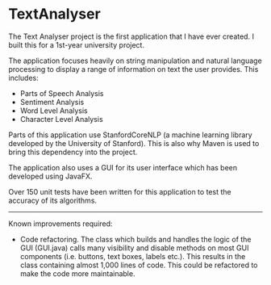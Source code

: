 # TextAnalyser

The Text Analyser project is the first application that I have ever created. I built this for a 1st-year university project.

The application focuses heavily on string manipulation and natural language processing to display a range of information on text the user provides. This includes:

- Parts of Speech Analysis
- Sentiment Analysis
- Word Level Analysis
- Character Level Analysis

Parts of this application use StanfordCoreNLP (a machine learning library developed by the University of Stanford). This is also why Maven is used to bring this dependency into the project.

The application also uses a GUI for its user interface which has been developed using JavaFX.

Over 150 unit tests have been written for this application to test the accuracy of its algorithms.

---------------------------------------------------------------

Known improvements required:

- Code refactoring. The class which builds and handles the logic of the GUI (GUI.java) calls many visibility and disable methods on most GUI components (i.e. buttons, text boxes, labels etc.). This results in the class containing almost 1,000 lines of code. This could be refactored to make the code more maintainable.
